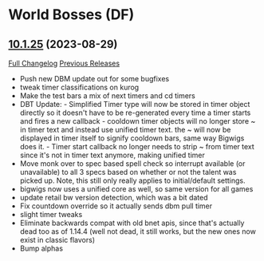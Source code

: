 # <DBM Mod> World Bosses (DF)

## [10.1.25](https://github.com/DeadlyBossMods/DBM-Retail/tree/10.1.25) (2023-08-29)
[Full Changelog](https://github.com/DeadlyBossMods/DBM-Retail/compare/10.1.24...10.1.25) [Previous Releases](https://github.com/DeadlyBossMods/DBM-Retail/releases)

- Push new DBM update out for some bugfixes  
- tweak timer classifications on kurog  
- Make the test bars a mix of next timers and cd timers  
- DBT Update: - Simplified Timer type will now be stored in timer object directly so it doesn't have to be re-generated every time a timer starts and fires a new callback - cooldown timer objects will no longer store ~ in timer text and instead use unified timer text. the ~ will now be displayed in timer itself to signify cooldown bars, same way Bigwigs does it. - Timer start callback no longer needs to strip ~ from timer text since it's not in timer text anymore, making unified timer  
- Move monk over to spec based spell check so interrupt available (or unavailable) to all 3 specs based on whether or not the talent was picked up. Note, this still only really applies to initial/default settings.  
- bigwigs now uses a unified core as well, so same version for all games  
- update retail bw version detection, which was a bit dated  
- Fix countdown override so it actually sends dbm pull timer  
- slight timer tweaks  
- Eliminate backwards compat with old bnet apis, since that's actually dead too as of 1.14.4 (well not dead, it still works, but the new ones now exist in classic flavors)  
- Bump alphas  
